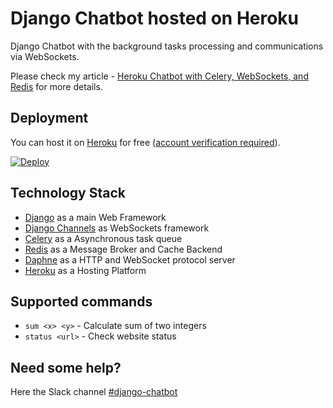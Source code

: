 # Django Chatbot hosted on Heroku

Django Chatbot with the background tasks processing and communications via WebSockets.

Please check my article - [Heroku Chatbot with Celery, WebSockets, and Redis](https://itnext.io/heroku-chatbot-with-celery-websockets-and-redis-340fcd160f06) for more details.

## Deployment
You can host it on [Heroku](https://www.heroku.com) for free ([account verification required](https://devcenter.heroku.com/articles/account-verification)).

[![Deploy](https://www.herokucdn.com/deploy/button.svg)](https://heroku.com/deploy)

## Technology Stack
 - [Django](https://www.djangoproject.com/) as a main Web Framework
 - [Django Channels](https://github.com/django/channels) as WebSockets framework     
 - [Celery](http://www.celeryproject.org/) as a Asynchronous task queue
 - [Redis](https://redis.io/) as a Message Broker and Cache Backend   
 - [Daphne](https://github.com/django/daphne) as a HTTP and WebSocket protocol server
 - [Heroku](https://www.heroku.com) as a Hosting Platform


## Supported commands
 - `sum <x> <y>` - Calculate sum of two integers
 - `status <url>` - Check website status

## Need some help?
Here the Slack channel [#django-chatbot](https://join.slack.com/t/lyapustin/shared_invite/enQtNzc0MDQ0NjMxMzY2LTNmOTQ0NWM3YTQxYjM2ZGM3NTZiZWE1Y2E4ZGYyNDc2ODc3NzQ3ZWNlNDk3MGEyMWU0MDFiM2ZlYjYzY2I2Zjk)
